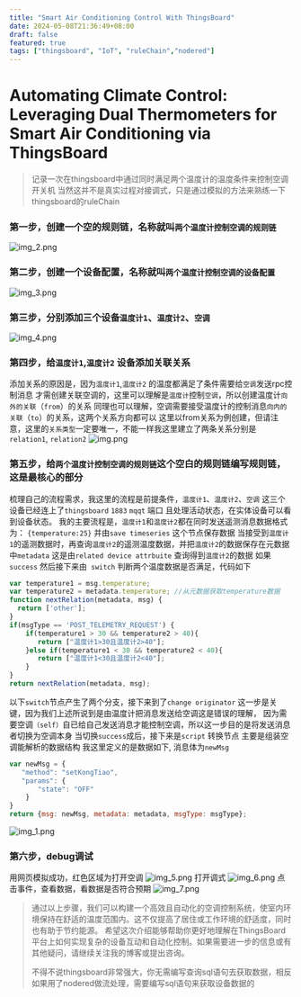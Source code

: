 ```yaml
---
title: "Smart Air Conditioning Control With ThingsBoard"
date: 2024-05-08T21:36:49+08:00
draft: false
featured: true
tags: ["thingsboard", "IoT", "ruleChain","nodered"]
---
```


# Automating Climate Control: Leveraging Dual Thermometers for Smart Air Conditioning via ThingsBoard

> 记录一次在thingsboard中通过同时满足两个温度计的温度条件来控制空调开关机
> 当然这并不是真实过程对接调式，只是通过模拟的方法来熟练一下thingsboard的ruleChain
###  第一步，创建一个空的规则链，名称就叫`两个温度计控制空调的规则链`
![img_2.png](img_2.png)
   
###  第二步，创建一个设备配置，名称就叫`两个温度计控制空调的设备配置`
![img_3.png](img_3.png)

###  第三步，分别添加三个设备`温度计1`、`温度计2`、`空调`
![img_4.png](img_4.png)
###  第四步，给`温度计1`,`温度计2` 设备添加关联关系
添加关系的原因是，因为`温度计1`,`温度计2` 的温度都满足了条件需要给`空调`发送rpc控制消息
才需创建关联空调的，这里可以理解是`温度计`控制`空调`，所以创建温度计`向外的关联`（`from`）的关系
同理也可以理解，空调需要接受温度计的控制消息`向内的关联`（`to`）的关系，这两个关系方向都可以
这里以from关系为例创建，但请注意，这里的`关系类型`一定要唯一，不能一样我这里建立了两条关系分别是`relation1`,
`relation2`
![img.png](img.png)

###  第五步，给`两个温度计控制空调的规则链`这个空白的规则链编写规则链，这是最核心的部分
梳理自己的流程需求，我这里的流程是前提条件，`温度计1`、`温度计2`、`空调` 这三个设备已经连上了`thingsboard` `1883` `mqqt` 端口
且处理活动状态，在实体设备可以看到设备状态。 
我的主要流程是，`温度计1`和`温度计2`都在同时发送遥测消息数据格式为：
`{temperature:25}` 并由`save timeseries` 这个节点保存数据
当接受到`温度计1`的遥测数据时，再查询`温度计2`的遥测温度数据，并把`温度计2`的数据保存在元数据中`metadata`
这是由`related device attrbuite` 查询得到`温度计2`的数据
如果` success` 然后接下来由` switch` 判断两个温度数据是否满足，代码如下
```javascript
var temperature1 = msg.temperature;
var temperature2 = metadata.temperature; //从元数据获取temperature数据
function nextRelation(metadata, msg) {
  return ['other'];
}
if(msgType == 'POST_TELEMETRY_REQUEST') {
    if(temperature1 > 30 && temperature2 > 40){
       return ["温度计1>30且温度计2>40"];
    }else if(temperature1 < 30 && temperature2 < 40){
       return ["温度计1<30且温度计2<40"];
    }
}
return nextRelation(metadata, msg); 
```
以下`switch`节点产生了两个分支，接下来到了`change originator`
这一步是关键，因为我们上述所说到是由温度计把消息发送给空调这是错误的理解，
因为需要空调`（self）`自已给自己发送消息才能控制空调，所以这一步目的是将发送消息者切换为空调本身
当切换`success`成后，接下来是`script` 转换节点 主要是组装空调能解析的数据结构
我这里定义的是数据如下, 消息体为`newMsg`
```javascript
var newMsg = {
   "method": "setKongTiao",
   "params": {
       "state": "OFF"
    }
}
return {msg: newMsg, metadata: metadata, msgType: msgType};
```

![img_1.png](img_1.png)

###  第六步，debug调试
用网页模拟成功，红色区域为打开空调
![img_5.png](img_5.png)
打开调式
![img_6.png](img_6.png)
点击事件，查看数据，看数据是否符合预期
![img_7.png](img_7.png)

> 通过以上步骤，我们可以构建一个高效且自动化的空调控制系统，使室内环境保持在舒适的温度范围内。这不仅提高了居住或工作环境的舒适度，同时也有助于节约能源。
>希望这次介绍能够帮助你更好地理解在ThingsBoard平台上如何实现复杂的设备互动和自动化控制。如果需要进一步的信息或有其他疑问，请继续关注我的博客或提出咨询。
> 
> 不得不说thingsboard非常强大，你无需编写查询sql语句去获取数据，相反如果用了nodered做流处理，需要编写sql语句来获取设备数据的
> 
